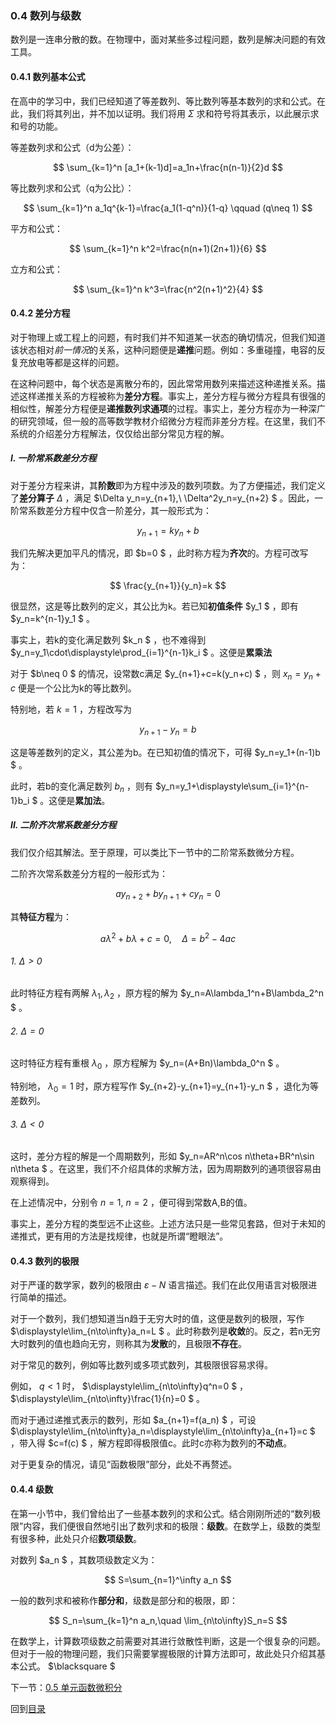 <head>
    <script src="https://cdn.mathjax.org/mathjax/latest/MathJax.js?config=TeX-AMS-MML_HTMLorMML" type="text/javascript"></script>
    <script type="text/x-mathjax-config">
        MathJax.Hub.Config({
            tex2jax: {
            skipTags: ['script', 'noscript', 'style', 'textarea', 'pre'],
            inlineMath: [['$','$']]
            }
        });
    </script>
</head>

### 0.4 数列与级数

数列是一连串分散的数。在物理中，面对某些多过程问题，数列是解决问题的有效工具。

#### 0.4.1 数列基本公式

在高中的学习中，我们已经知道了等差数列、等比数列等基本数列的求和公式。在此，我们将其列出，并不加以证明。我们将用 $\Sigma$ 求和符号将其表示，以此展示求和号的功能。

等差数列求和公式（d为公差）：

$$
\sum_{k=1}^n [a_1+(k-1)d]=a_1n+\frac{n(n-1)}{2}d
$$

等比数列求和公式（q为公比）：

$$
\sum_{k=1}^n a_1q^{k-1}=\frac{a_1(1-q^n)}{1-q} \qquad (q\neq 1)
$$

平方和公式：

$$
\sum_{k=1}^n k^2=\frac{n(n+1)(2n+1)}{6}
$$

立方和公式：

$$
\sum_{k=1}^n k^3=\frac{n^2(n+1)^2}{4}
$$

#### 0.4.2 差分方程

对于物理上或工程上的问题，有时我们并不知道某一状态的确切情况，但我们知道该状态相对*前一情况*的关系，这种问题便是**递推**问题。例如：多重碰撞，电容的反复充放电等都是这样的问题。

在这种问题中，每个状态是离散分布的，因此常常用数列来描述这种递推关系。描述这样递推关系的方程被称为**差分方程**。事实上，差分方程与微分方程具有很强的相似性，解差分方程便是**递推数列求通项**的过程。事实上，差分方程亦为一种深广的研究领域，但一般的高等数学教材介绍微分方程而非差分方程。在这里，我们不系统的介绍差分方程解法，仅仅给出部分常见方程的解。

##### I. 一阶常系数差分方程

对于差分方程来讲，其**阶数**即为方程中涉及的数列项数。为了方便描述，我们定义了**差分算子** $\Delta$ ，满足 $\Delta y_n=y_{n+1},\ \Delta^2y_n=y_{n+2} $ 。因此，一阶常系数差分方程中仅含一阶差分，其一般形式为：

$$
y_{n+1}=ky_n+b
$$

我们先解决更加平凡的情况，即 $b=0 $ ，此时称方程为**齐次**的。方程可改写为：

$$
\frac{y_{n+1}}{y_n}=k
$$

很显然，这是等比数列的定义，其公比为k。若已知**初值条件** $y_1 $ ，即有 $y_n=k^{n-1}y_1 $ 。

事实上，若k的变化满足数列 $k_n $ ，也不难得到 $y_n=y_1\cdot\displaystyle\prod_{i=1}^{n-1}k_i $ 。这便是**累乘法**

对于 $b\neq 0 $ 的情况，设常数c满足 $y_{n+1}+c=k(y_n+c) $ ，则 $x_n=y_n+c$ 便是一个公比为k的等比数列。

特别地，若 $k=1$ ，方程改写为

$$
y_{n+1}-y_n=b
$$

这是等差数列的定义，其公差为b。在已知初值的情况下，可得 $y_n=y_1+(n-1)b $ 。

此时，若b的变化满足数列 $b_n$ ，则有 $y_n=y_1+\displaystyle\sum_{i=1}^{n-1}b_i $ 。这便是**累加法**。

##### II. 二阶齐次常系数差分方程

我们仅介绍其解法。至于原理，可以类比下一节中的二阶常系数微分方程。

二阶齐次常系数差分方程的一般形式为：

$$
ay_{n+2}+by_{n+1}+cy_n=0
$$

其**特征方程**为：

$$
a\lambda^2+b\lambda+c=0,\quad \Delta=b^2-4ac
$$

###### 1. $\Delta>0$

此时特征方程有两解 $\lambda_1,\lambda_2$ ，原方程的解为 $y_n=A\lambda_1^n+B\lambda_2^n $ 。

###### 2. $\Delta=0$

这时特征方程有重根 $\lambda_0$ ，原方程解为 $y_n=(A+Bn)\lambda_0^n $ 。

特别地， $\lambda_0=1$ 时，原方程写作 $y_{n+2}-y_{n+1}=y_{n+1}-y_n $ ，退化为等差数列。

###### 3. $\Delta<0$

这时，差分方程的解是一个周期数列，形如 $y_n=AR^n\cos n\theta+BR^n\sin n\theta $ 。在这里，我们不介绍具体的求解方法，因为周期数列的通项很容易由观察得到。

在上述情况中，分别令 $n=1,\ n=2$ ，便可得到常数A,B的值。

事实上，差分方程的类型远不止这些。上述方法只是一些常见套路，但对于未知的递推式，更有用的方法是找规律，也就是所谓“瞪眼法”。

#### 0.4.3 数列的极限

对于严谨的数学家，数列的极限由 $\varepsilon-N$ 语言描述。我们在此仅用语言对极限进行简单的描述。

对于一个数列，我们想知道当n趋于无穷大时的值，这便是数列的极限，写作 $\displaystyle\lim_{n\to\infty}a_n=L $ 。此时称数列是**收敛**的。反之，若n无穷大时数列的值也趋向无穷，则称其为**发散**的，且极限**不存在**。

对于常见的数列，例如等比数列或多项式数列，其极限很容易求得。

例如， $q<1$ 时， $\displaystyle\lim_{n\to\infty}q^n=0 $ ， $\displaystyle\lim_{n\to\infty}\frac{1}{n}=0 $ 。

而对于通过递推式表示的数列，形如 $a_{n+1}=f(a_n) $ ，可设 $\displaystyle\lim_{n\to\infty}a_n=\displaystyle\lim_{n\to\infty}a_{n+1}=c $ ，带入得 $c=f(c) $ ，解方程即得极限值c。此时c亦称为数列的**不动点**。

对于更复杂的情况，请见“函数极限”部分，此处不再赘述。

#### 0.4.4 级数

在第一小节中，我们曾给出了一些基本数列的求和公式。结合刚刚所述的“数列极限”内容，我们便很自然地引出了数列求和的极限：**级数**。在数学上，级数的类型有很多种，此处只介绍**数项级数**。

对数列 $a_n $ ，其数项级数定义为：

$$
S=\sum_{n=1}^\infty a_n
$$

一般的数列求和被称作**部分和**，级数是部分和的极限，即：

$$
S_n=\sum_{k=1}^n a_n,\quad \lim_{n\to\infty}S_n=S
$$

在数学上，计算数项级数之前需要对其进行敛散性判断，这是一个很复杂的问题。但对于一般的物理问题，我们只需要掌握极限的计算方法即可，故此处只介绍其基本公式。 $\blacksquare $

下一节：[0.5 单元函数微积分](0_5.html)

回到[目录](https://cong344.github.io/physics1/index.html)
